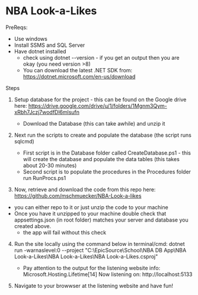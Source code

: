 # NBA Look-a-Likes
PreReqs:
- Use windows
- Install SSMS and SQL Server
- Have dotnet installed 
    - check using dotnet --version - if you get an output then you are okay (you need version >8)
    - You can download the latest .NET SDK from: https://dotnet.microsoft.com/en-us/download

Steps
1. Setup database for the project - this can be found on the Google drive here: https://drive.google.com/drive/u/1/folders/1Mgnm3Qym-xRbh7Jczj7wodfDl6mlsufn

   - Download the Database (this can take awhile) and unzip it
  
2. Next run the scripts to create and populate the database (the script runs sqlcmd)
   - First script is in the Database folder called CreateDatabase.ps1 - this will create the database and populate the data tables (this takes about 20-30 minutes)
   - Second script is to populate the procedures in the Procedures folder run RunProcs.ps1
  
3.  Now, retrieve and download the code from this repo here: https://github.com/mschmuecker/NBA-Look-a-likes
   - you can either repo to it or just unzip the code to your machine
   - Once you have it unzipped to your machine double check that appsettings.json (in root folder) matches your server and database you created above.
        - the app will fail without this check
4.  Run the site locally using the command below in terminal/cmd:
   dotnet run -warnaslevel:0 --project "C:\EpicSource\School\NBA DB App\NBA Look-a-Likes\NBA Look-a-Likes\NBA Look-a-Likes.csproj"
     - Pay attention to the output for the listening website
     info: Microsoft.Hosting.Lifetime[14]
      Now listening on: http://localhost:5133

5. Navigate to your browwser at the listening website and have fun!
